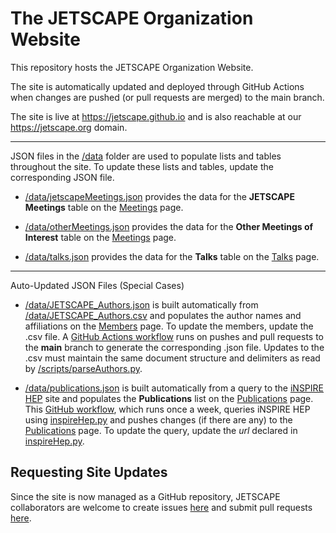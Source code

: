 
# The JETSCAPE Organization Website

This repository hosts the JETSCAPE Organization Website.

The site is 
automatically updated and deployed through GitHub Actions when changes are 
pushed (or pull requests are merged) to the main branch.

The site is live at https://jetscape.github.io and is also reachable at our https://jetscape.org domain.

---
JSON files in the [/data](/data) folder are used to populate lists and tables throughout the site.  To update these lists and tables, update the corresponding JSON file.

* [/data/jetscapeMeetings.json](/data/jetscapeMeetings.json) provides the data for the **JETSCAPE Meetings** table on the [Meetings](/meetings.html) page.

* [/data/otherMeetings.json](/data/otherMeetings.json) provides the data for the **Other Meetings of Interest** table on the [Meetings](/meetings.html) page.

* [/data/talks.json](/data/talks.json) provides the data for the **Talks** table on the [Talks](/talks.html) page.

---
Auto-Updated JSON Files (Special Cases)
* [/data/JETSCAPE_Authors.json](/data/JETSCAPE_Authors.json) is built automatically from [/data/JETSCAPE_Authors.csv](/data/JETSCAPE_Authors.csv) and populates the author names and affiliations on the [Members](/members.html) page.  To update the members, update the .csv file.  A [GitHub Actions workflow](/.github/workflows/parseCSV.yaml) runs on pushes and pull requests to the **main** branch to generate the corresponding .json file.  Updates to the .csv must maintain the same document structure and delimiters as read by [/scripts/parseAuthors.py](/scripts/parseAuthors.py).

* [/data/publications.json](/data/publications.json) is built automatically from a query to the [iNSPIRE HEP](https://inspirehep.net) site and populates the **Publications** list on the [Publications](/publications.html) page.  This [GitHub workflow](/.github/workflows/publicationsUpdate.yaml), which runs once a week, queries iNSPIRE HEP using  [inspireHep.py](/scripts/inspireHep.py) and pushes changes (if there are any) to the [Publications](/publications.html) page.  To update the query, update the *url* declared in [inspireHep.py](/scripts/inspireHep.py).

## Requesting Site Updates

Since the site is now managed as a GitHub repository, JETSCAPE collaborators are welcome to create issues [here](https://github.com/JETSCAPE/JETSCAPE.github.io/issues) and submit pull requests [here](https://github.com/JETSCAPE/JETSCAPE.github.io/pulls).
